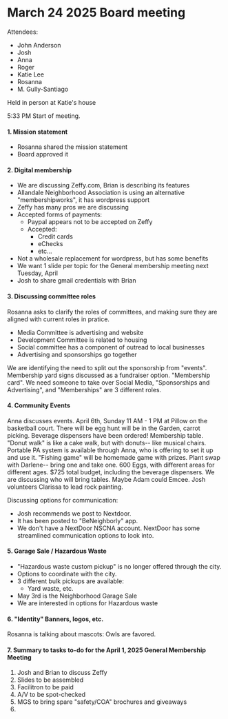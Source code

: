 # March 24 2025 Board meeting

Attendees:
- John Anderson
- Josh
- Anna
- Roger
- Katie Lee
- Rosanna
- M. Gully-Santiago  


Held in person at Katie's house

5:33 PM Start of meeting.  

#### 1. Mission statement

- Rosanna shared the mission statement
- Board approved it

#### 2. Digital membership 

- We are discussing Zeffy.com, Brian is describing its features
- Allandale Neighborhood Association is using an alternative "membershipworks", it has wordpress support
- Zeffy has many pros we are discussing
- Accepted forms of payments:
    - Paypal appears not to be accepted on Zeffy
    - Accepted:
        - Credit cards
        - eChecks
        - etc...
- Not a wholesale replacement for wordpress, but has some benefits
- We want 1 slide per topic for the General membership meeting next Tuesday, April 
- Josh to share gmail credentials with Brian


#### 3. Discussing committee roles
Rosanna asks to clarify the roles of committees, and making sure they are aligned with current roles in pratice.
- Media Committee is advertising and website
- Development Committee is related to housing
- Social committee has a component of outread to local businesses
- Advertising and sponsorships go together

We are identifying the need to split out the sponsorship from "events".
Membership yard signs discussed as a fundraiser option.  "Membership card".  We need someone to take over Social Media, "Sponsorships and Advertising", and "Memberships" are 3 different roles.  

#### 4. Community Events
Anna discusses events.  April 6th, Sunday 11 AM - 1 PM at Pillow on the basketball court.  There will be egg hunt will be in the Garden, carrot picking.  Beverage dispensers have been ordered! Membership table.  "Donut walk" is like a cake walk, but with donuts-- like musical chairs.  Portable PA system is available through Anna, who is offering to set it up and use it.  "Fishing game" will be homemade game with prizes.  Plant swap with Darlene-- bring one and take one.  600 Eggs, with different areas for different ages.  $725 total budget, including the beverage dispensers.  We are discussing who will bring tables.  Maybe Adam could Emcee.  Josh volunteers Clarissa to lead rock painting.    

Discussing options for communication:
- Josh recommends we post to Nextdoor.  
- It has been posted to "BeNeighborly" app.  
- We don't have a NextDoor NSCNA account.  NextDoor has some streamlined communication options to look into. 


#### 5. Garage Sale / Hazardous Waste
- "Hazardous waste custom pickup" is no longer offered through the city.  
- Options to coordinate with the city.
- 3 different bulk pickups are available:
   - Yard waste, etc.
- May 3rd is the Neighborhood Garage Sale
- We are interested in options for Hazardous waste


#### 6. "Identity" Banners, logos, etc.
Rosanna is talking about mascots: Owls are favored.



#### 7. Summary to tasks to-do for the April 1, 2025 General Membership Meeting

1. Josh and Brian to discuss Zeffy
2. Slides to be assembled
3. Facilitron to be paid
4. A/V to be spot-checked
5. MGS to bring spare "safety/COA" brochures and giveaways
6. 